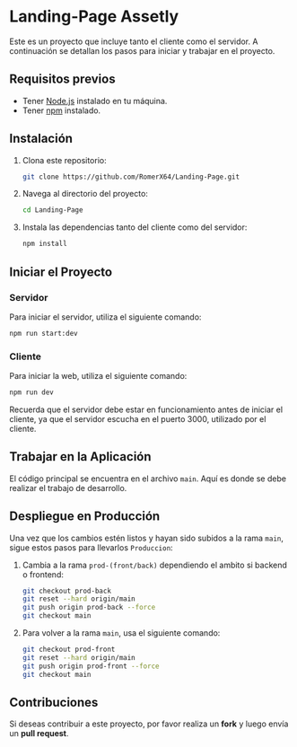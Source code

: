 ﻿# Landing-Page Assetly

Este es un proyecto que incluye tanto el cliente como el servidor. A continuación se detallan los pasos para iniciar y trabajar en el proyecto.

## Requisitos previos

- Tener [Node.js](https://nodejs.org/) instalado en tu máquina.
- Tener [npm](https://www.npmjs.com/) instalado.

## Instalación

1. Clona este repositorio:

   ```bash
   git clone https://github.com/RomerX64/Landing-Page.git
   ```

2. Navega al directorio del proyecto:

   ```bash
   cd Landing-Page
   ```

3. Instala las dependencias tanto del cliente como del servidor:

   ```bash
   npm install
   ```

## Iniciar el Proyecto

### Servidor

Para iniciar el servidor, utiliza el siguiente comando:

```bash
npm run start:dev
```

### Cliente

Para iniciar la web, utiliza el siguiente comando:

```bash
npm run dev
```

Recuerda que el servidor debe estar en funcionamiento antes de iniciar el cliente, ya que el servidor escucha en el puerto 3000, utilizado por el cliente.

## Trabajar en la Aplicación

El código principal se encuentra en el archivo `main`. Aquí es donde se debe realizar el trabajo de desarrollo.

## Despliegue en Producción

Una vez que los cambios estén listos y hayan sido subidos a la rama `main`, sigue estos pasos para llevarlos `Produccion`:

1. Cambia a la rama `prod-(front/back)` dependiendo el ambito si backend o frontend:

   ```bash
   git checkout prod-back
   git reset --hard origin/main
   git push origin prod-back --force
   git checkout main

   ```

2. Para volver a la rama `main`, usa el siguiente comando:

   ```bash
   git checkout prod-front
   git reset --hard origin/main
   git push origin prod-front --force
   git checkout main

   ```

## Contribuciones

Si deseas contribuir a este proyecto, por favor realiza un **fork** y luego envía un **pull request**.


<!-- Card
5547 3000 1630 0199
04/29    041

GONZALO EMANUEL AGUETTI

39737674

tomiromera2903mini@gmail.com -->
